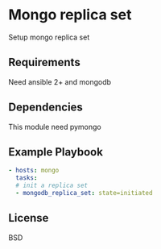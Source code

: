 Mongo replica set
=========

Setup mongo replica set

Requirements
------------

Need ansible 2+ and mongodb

Dependencies
------------

This module need pymongo

Example Playbook
----------------

```yaml
- hosts: mongo
  tasks:
  # init a replica set
  - mongodb_replica_set: state=initiated
```

License
-------

BSD
